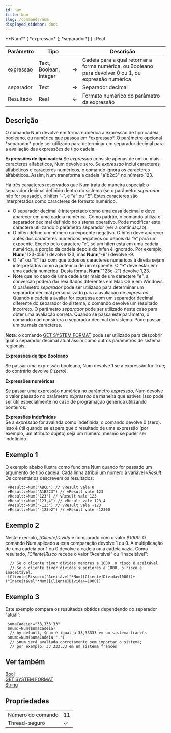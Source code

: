 ```yaml
---
id: num
title: Num
slug: /commands/num
displayed_sidebar: docs
---
```


<!--REF #_command_.Num.Syntax-->**Num** ( *expressao* {; *separador*} ) : Real<!-- END REF-->
<!--REF #_command_.Num.Params-->
| Parâmetro | Tipo |  | Descrição |
| --- | --- | --- | --- |
| expressao | Text, Boolean, Integer | &#8594;  | Cadeia para a qual retornar a forma numérica, ou Booleano para devolver 0 ou 1, ou expressão numérica |
| separador | Text | &#8594;  | Separador decimal |
| Resultado | Real | &#8592; | Formato numérico do parâmetro da expressão |

<!-- END REF-->

## Descrição 

<!--REF #_command_.Num.Summary-->O comando Num devolve em forma numérica a expressão de tipo cadeia, booleano, ou numérica que passou em *expressao*.<!-- END REF--> O parâmetro opcional *separador* pode ser utilizado para determinar um separador decimal para a avaliação das expressões de tipo cadeia.  
  
**Expressões de tipo cadeia** 
Se *expressao* consiste apenas de um ou mais caracteres alfabéticos, Num devolve zero. Se *expressao* inclui caracteres alfabéticos e caracteres numéricos, o comando ignora os caracteres alfabéticos. Assim, Num transforma a cadeia "a1b2c3" no número 123.  
  
Há três caracteres reservados que Num trata de maneira especial: o separador decimal definido dentro do sistema (se o parâmetro *separador* não for passado), o hífen “-”, e “*e*” ou “*E*”. Estes caracteres são interpretados como caracteres de formato numérico.  

* O separador decimal é interpretado como uma casa decimal e deve aparecer em uma cadeia numérica. Como padrão, o comando utiliza o separador decimal definido no sistema operativo. Pode modificar este caractere utilizando o parâmetro separador (ver a continuação).
* O hífen define um número ou expoente negativo. O hífen deve aparecer antes dos caracteres numéricos negativos ou depois da “e” para um expoente. Exceto pelo caractere “e”, se um hífen está em uma cadeia numérica, a porção da cadeia depois do hífen é ignorado. Por exemplo, **Num**("123-456") devolve 123, mas **Num**("-9") devolve -9.
* O "e" ou "E" faz com que todos os caracteres numéricos à direita sejam interpretados como a potência de um expoente. O “e” deve estar em uma cadeia numérica. Desta forma, **Num**("123e–2") devolve 1,23.
* Note que no caso de uma cadeia ter mais de um caractere "e", a conversão poderá dar resultados diferentes em Mac OS e em Windows.
O parâmetro *separador* pode ser utilizado para determinar um separador decimal personalizado para a avaliação de *expressao*. Quando a cadeia a avaliar for expressa com um separador decimal diferente do separador do sistema, o comando devolve um resultado incorreto. O parâmetro *separador* pode ser utilizado neste caso para obter uma avaliação correta. Quando se passa este parâmetro, o comando não considera o separador decimal do sistema. Pode passar um ou mais caracteres.  
  
**Nota**: o comando [GET SYSTEM FORMAT](get-system-format.md) pode ser utilizado para descobrir qual o separador decimal atual assim como outros parâmetros de sistema regionais.  
  
**Expressões de tipo Booleano**  
  
Se passar uma expressão booleana, Num devolve 1 se a expressão for True; do contrário devolve *0 (zero)*.  
  
**Expressões numéricas**  
  
Se passar uma expressão numérica no parâmetro *expressao*, Num devolve o valor passado no parâmetro *expressao* da maneira que estiver. Isso pode ser útil especialmente no caso de programação genérica utilizando ponteiros.  
  
  
**Expressões indefinidas**  
Se a *expressao* for avaliada como indefinida, o comando devolve 0 (zero). Isso é útil quando se espera que o resultado de uma expressão (por exemplo, um atributo objeto) seja um número, mesmo se puder ser indefinido.

## Exemplo 1 

O exemplo abaixo ilustra como funciona Num quando for passado um argumento de tipo cadeia. Cada linha atribui um número à variável *vResult*. Os comentários descrevem os resultados: 

```4d
 vResult:=Num("ABCD") // vResult vale 0
 vResult:=Num("A1B2C3") // vResult vale 123
 vResult:=Num("123") // vResult vale 123
 vResult:=Num("123,4") // vResult vale 123,4
 vResult:=Num("-123") // vResult vale -123
 vResult:=Num("-123e2") // vResult vale -12300
```

## Exemplo 2 

Neste exemplo, *\[Cliente\]Dívida* é comparado com o valor *$1000*. O comando Num aplicado a esta comparação devolve 1 ou 0\. A multiplicação de uma cadeia por 1 ou 0 devolve a cadeia ou a cadeia vazia. Como resultado, *\[Cliente\]Risco* recebe o valor “Aceitável” ou “Inaceitável”:   
  
```4d
  // Se o cliente tiver dívidas menores a 1000, o risco é aceitável.
  // Se o cliente tiver dívidas superiores a 1000, o risco é inaceitável.
 [Cliente]Risco:=("Aceitável"*Num([Cliente]Dívida<1000))+("Inaceitável"*Num([Cliente]Dívida>=1000))
```

## Exemplo 3 

Este exemplo compara os resultados obtidos dependendo do separador “atual”: 

```4d
 $umaCadeia:="33,333.33"
 $num:=Num($umaCadeia)
  // by default, $num é igual a 33,33333 em um sistema francês
 $num:=Num($umaCadeia;".")
  // $num será avaliada corretamente sem importar o sistema;
  // por exemplo, 33 333,33 em um sistema francês
```

## Ver também 

[Bool](../commands/bool)  
[GET SYSTEM FORMAT](get-system-format.md)  
[String](string.md)  

## Propriedades

|  |  |
| --- | --- |
| Número do comando | 11 |
| Thread-seguro | &check; |


